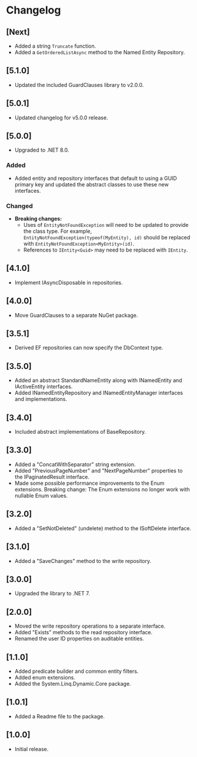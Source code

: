 # Changelog

## [Next]

- Added a string `Truncate` function.
- Added a `GetOrderedListAsync` method to the Named Entity Repository.

## [5.1.0]

- Updated the included GuardClauses library to v2.0.0.

## [5.0.1]

- Updated changelog for v5.0.0 release.

## [5.0.0]

- Upgraded to .NET 8.0.

### Added

- Added entity and repository interfaces that default to using a GUID primary key and updated the abstract classes to use these new interfaces.

### Changed

- **Breaking changes:**
  - Uses of `EntityNotFoundException` will need to be updated to provide the class type. For example, `EntityNotFoundException(typeof(MyEntity), id)` should be replaced with `EntityNotFoundException<MyEntity>(id)`.
  - References to `IEntity<Guid>` may need to be replaced with `IEntity`.

## [4.1.0]

- Implement IAsyncDisposable in repositories.

## [4.0.0]

- Move GuardClauses to a separate NuGet package.

## [3.5.1]

- Derived EF repositories can now specify the DbContext type.

## [3.5.0]

- Added an abstract StandardNameEntity along with INamedEntity and IActiveEntity interfaces.
- Added INamedEntityRepository and INamedEntityManager interfaces and implementations.

## [3.4.0]

- Included abstract implementations of BaseRepository.

## [3.3.0]

- Added a "ConcatWithSeparator" string extension.
- Added "PreviousPageNumber" and "NextPageNumber" properties to the IPaginatedResult interface.
- Made some possible performance improvements to the Enum extensions. 
  Breaking change: The Enum extensions no longer work with nullable Enum values. 

## [3.2.0]

- Added a "SetNotDeleted" (undelete) method to the ISoftDelete interface.

## [3.1.0]

- Added a "SaveChanges" method to the write repository.

## [3.0.0]

- Upgraded the library to .NET 7.

## [2.0.0]

- Moved the write repository operations to a separate interface.
- Added "Exists" methods to the read repository interface.
- Renamed the user ID properties on auditable entities.

## [1.1.0]

- Added predicate builder and common entity filters.
- Added enum extensions.
- Added the System.Linq.Dynamic.Core package.

## [1.0.1]

- Added a Readme file to the package.

## [1.0.0]

- Initial release.
